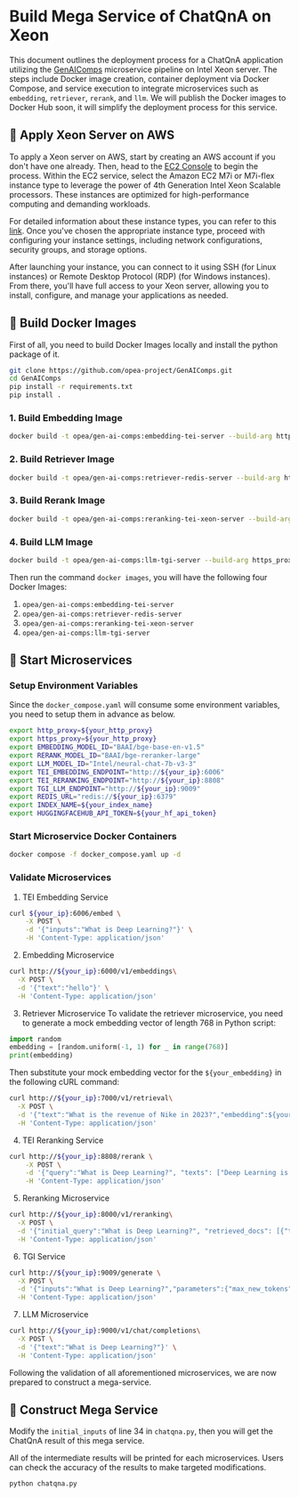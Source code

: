 # Build Mega Service of ChatQnA on Xeon

This document outlines the deployment process for a ChatQnA application utilizing the [GenAIComps](https://github.com/opea-project/GenAIComps.git) microservice pipeline on Intel Xeon server. The steps include Docker image creation, container deployment via Docker Compose, and service execution to integrate microservices such as `embedding`, `retriever`, `rerank`, and `llm`. We will publish the Docker images to Docker Hub soon, it will simplify the deployment process for this service.

## 🚀 Apply Xeon Server on AWS

To apply a Xeon server on AWS, start by creating an AWS account if you don't have one already. Then, head to the [EC2 Console](https://console.aws.amazon.com/ec2/v2/home) to begin the process. Within the EC2 service, select the Amazon EC2 M7i or M7i-flex instance type to leverage the power of 4th Generation Intel Xeon Scalable processors. These instances are optimized for high-performance computing and demanding workloads.

For detailed information about these instance types, you can refer to this [link](https://aws.amazon.com/ec2/instance-types/m7i/). Once you've chosen the appropriate instance type, proceed with configuring your instance settings, including network configurations, security groups, and storage options.

After launching your instance, you can connect to it using SSH (for Linux instances) or Remote Desktop Protocol (RDP) (for Windows instances). From there, you'll have full access to your Xeon server, allowing you to install, configure, and manage your applications as needed.

## 🚀 Build Docker Images

First of all, you need to build Docker Images locally and install the python package of it.

```bash
git clone https://github.com/opea-project/GenAIComps.git
cd GenAIComps
pip install -r requirements.txt
pip install .
```

### 1. Build Embedding Image

```bash
docker build -t opea/gen-ai-comps:embedding-tei-server --build-arg https_proxy=$https_proxy --build-arg http_proxy=$http_proxy -f comps/embeddings/langchain/docker/Dockerfile .
```

### 2. Build Retriever Image

```bash
docker build -t opea/gen-ai-comps:retriever-redis-server --build-arg https_proxy=$https_proxy --build-arg http_proxy=$http_proxy -f comps/retrievers/langchain/docker/Dockerfile .
```

### 3. Build Rerank Image

```bash
docker build -t opea/gen-ai-comps:reranking-tei-xeon-server --build-arg https_proxy=$https_proxy --build-arg http_proxy=$http_proxy -f comps/reranks/docker/Dockerfile .
```

### 4. Build LLM Image

```bash
docker build -t opea/gen-ai-comps:llm-tgi-server --build-arg https_proxy=$https_proxy --build-arg http_proxy=$http_proxy -f comps/llms/langchain/docker/Dockerfile .
```

Then run the command `docker images`, you will have the following four Docker Images:

1. `opea/gen-ai-comps:embedding-tei-server`
2. `opea/gen-ai-comps:retriever-redis-server`
3. `opea/gen-ai-comps:reranking-tei-xeon-server`
4. `opea/gen-ai-comps:llm-tgi-server`

## 🚀 Start Microservices

### Setup Environment Variables

Since the `docker_compose.yaml` will consume some environment variables, you need to setup them in advance as below.

```bash
export http_proxy=${your_http_proxy}
export https_proxy=${your_http_proxy}
export EMBEDDING_MODEL_ID="BAAI/bge-base-en-v1.5"
export RERANK_MODEL_ID="BAAI/bge-reranker-large"
export LLM_MODEL_ID="Intel/neural-chat-7b-v3-3"
export TEI_EMBEDDING_ENDPOINT="http://${your_ip}:6006"
export TEI_RERANKING_ENDPOINT="http://${your_ip}:8808"
export TGI_LLM_ENDPOINT="http://${your_ip}:9009"
export REDIS_URL="redis://${your_ip}:6379"
export INDEX_NAME=${your_index_name}
export HUGGINGFACEHUB_API_TOKEN=${your_hf_api_token}
```

### Start Microservice Docker Containers

```bash
docker compose -f docker_compose.yaml up -d
```

### Validate Microservices

1. TEI Embedding Service

```bash
curl ${your_ip}:6006/embed \
    -X POST \
    -d '{"inputs":"What is Deep Learning?"}' \
    -H 'Content-Type: application/json'
```

2. Embedding Microservice

```bash
curl http://${your_ip}:6000/v1/embeddings\
  -X POST \
  -d '{"text":"hello"}' \
  -H 'Content-Type: application/json'
```

3. Retriever Microservice
   To validate the retriever microservice, you need to generate a mock embedding vector of length 768 in Python script:

```Python
import random
embedding = [random.uniform(-1, 1) for _ in range(768)]
print(embedding)
```

Then substitute your mock embedding vector for the `${your_embedding}` in the following cURL command:

```bash
curl http://${your_ip}:7000/v1/retrieval\
  -X POST \
  -d '{"text":"What is the revenue of Nike in 2023?","embedding":${your_embedding}' \
  -H 'Content-Type: application/json'
```

4. TEI Reranking Service

```bash
curl http://${your_ip}:8808/rerank \
    -X POST \
    -d '{"query":"What is Deep Learning?", "texts": ["Deep Learning is not...", "Deep learning is..."]}' \
    -H 'Content-Type: application/json'
```

5. Reranking Microservice

```bash
curl http://${your_ip}:8000/v1/reranking\
  -X POST \
  -d '{"initial_query":"What is Deep Learning?", "retrieved_docs": [{"text":"Deep Learning is not..."}, {"text":"Deep learning is..."}]}' \
  -H 'Content-Type: application/json'
```

6. TGI Service

```bash
curl http://${your_ip}:9009/generate \
  -X POST \
  -d '{"inputs":"What is Deep Learning?","parameters":{"max_new_tokens":17, "do_sample": true}}' \
  -H 'Content-Type: application/json'
```

7. LLM Microservice

```bash
curl http://${your_ip}:9000/v1/chat/completions\
  -X POST \
  -d '{"text":"What is Deep Learning?"}' \
  -H 'Content-Type: application/json'
```

Following the validation of all aforementioned microservices, we are now prepared to construct a mega-service.

## 🚀 Construct Mega Service

Modify the `initial_inputs` of line 34 in `chatqna.py`, then you will get the ChatQnA result of this mega service.

All of the intermediate results will be printed for each microservices. Users can check the accuracy of the results to make targeted modifications.

```bash
python chatqna.py
```
